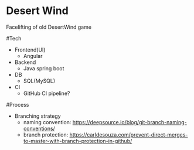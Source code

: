 # Desert Wind
Facelifting of old DesertWind game

#Tech
- Frontend(UI)
  - Angular
- Backend 
  - Java spring boot
- DB
  - SQL(MySQL)
- CI
  - GitHub CI pipeline?

#Process
- Branching strategy
  - naming convention: https://deepsource.io/blog/git-branch-naming-conventions/ 
  - branch protection: https://carldesouza.com/prevent-direct-merges-to-master-with-branch-protection-in-github/
